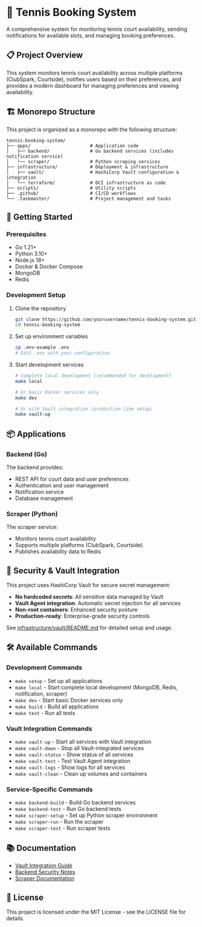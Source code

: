# 🎾 Tennis Booking System

A comprehensive system for monitoring tennis court availability, sending notifications for available slots, and managing booking preferences.

## 📋 Project Overview

This system monitors tennis court availability across multiple platforms (ClubSpark, Courtside), notifies users based on their preferences, and provides a modern dashboard for managing preferences and viewing availability.

## 🏗️ Monorepo Structure

This project is organized as a monorepo with the following structure:

```
tennis-booking-system/
├── apps/                      # Application code
│   ├── backend/               # Go backend services (includes notification service)
│   └── scraper/               # Python scraping services
├── infrastructure/            # Deployment & infrastructure
│   ├── vault/                 # HashiCorp Vault configuration & integration
│   └── terraform/             # OCI infrastructure as code
├── scripts/                   # Utility scripts
├── .github/                   # CI/CD workflows
└── .taskmaster/               # Project management and tasks
```

## 🚀 Getting Started

### Prerequisites

- Go 1.21+
- Python 3.10+
- Node.js 18+
- Docker & Docker Compose
- MongoDB
- Redis

### Development Setup

1. Clone the repository
   ```bash
   git clone https://github.com/yourusername/tennis-booking-system.git
   cd tennis-booking-system
   ```

2. Set up environment variables
   ```bash
   cp .env-example .env
   # Edit .env with your configuration
   ```

3. Start development services
   ```bash
   # Complete local development (recommended for development)
   make local
   
   # Or basic Docker services only
   make dev
   
   # Or with Vault integration (production-like setup)
   make vault-up
   ```

## 📦 Applications

### Backend (Go)

The backend provides:
- REST API for court data and user preferences
- Authentication and user management
- Notification service
- Database management

### Scraper (Python)

The scraper service:
- Monitors tennis court availability
- Supports multiple platforms (ClubSpark, Courtside)
- Publishes availability data to Redis

## 🔐 Security & Vault Integration

This project uses HashiCorp Vault for secure secret management:

- **No hardcoded secrets**: All sensitive data managed by Vault
- **Vault Agent integration**: Automatic secret injection for all services
- **Non-root containers**: Enhanced security posture
- **Production-ready**: Enterprise-grade security controls

See [infrastructure/vault/README.md](infrastructure/vault/README.md) for detailed setup and usage.

## 🛠️ Available Commands

### Development Commands
- `make setup` - Set up all applications
- `make local` - Start complete local development (MongoDB, Redis, notification, scraper)
- `make dev` - Start basic Docker services only
- `make build` - Build all applications
- `make test` - Run all tests

### Vault Integration Commands
- `make vault-up` - Start all services with Vault integration
- `make vault-down` - Stop all Vault-integrated services
- `make vault-status` - Show status of all services
- `make vault-test` - Test Vault Agent integration
- `make vault-logs` - Show logs for all services
- `make vault-clean` - Clean up volumes and containers

### Service-Specific Commands
- `make backend-build` - Build Go backend services
- `make backend-test` - Run Go backend tests
- `make scraper-setup` - Set up Python scraper environment
- `make scraper-run` - Run the scraper
- `make scraper-test` - Run scraper tests

## 📚 Documentation

- [Vault Integration Guide](infrastructure/vault/README.md)
- [Backend Security Notes](apps/backend/SECURITY_NOTES.md)
- [Scraper Documentation](apps/scraper/README.md)

## 📄 License

This project is licensed under the MIT License - see the LICENSE file for details. 